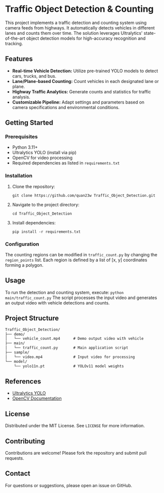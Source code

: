 # Traffic Object Detection & Counting

This project implements a traffic detection and counting system using camera feeds from highways. It automatically detects vehicles in different lanes and counts them over time. The solution leverages Ultralytics' state-of-the-art object detection models for high-accuracy recognition and tracking.

## Features

- **Real-time Vehicle Detection:** Utilize pre-trained YOLO models to detect cars, trucks, and bus.
- **Lane/Plane-based Counting:** Count vehicles in each designated lane or plane.
- **Highway Traffic Analytics:** Generate counts and statistics for traffic analysis.
- **Customizable Pipeline:** Adapt settings and parameters based on camera specifications and environmental conditions.

## Getting Started

### Prerequisites

- Python 3.11+
- Ultralytics YOLO (install via pip)
- OpenCV for video processing
- Required dependencies as listed in `requirements.txt`

### Installation

1. Clone the repository:
    ```
    git clone https://github.com/quan23w Traffic_Object_Detection.git
    ```
2. Navigate to the project directory:
    ```
    cd Traffic_Object_Detection
    ```
3. Install dependencies:
    ```
    pip install -r requirements.txt
    ```

### Configuration

The counting regions can be modified in ```traffic_count.py``` by changing the ```region_points``` list. Each region is defined by a list of [x, y] coordinates forming a polygon.

## Usage

To run the detection and counting system, execute:
    ```
    python main/traffic_count.py
    ```
The script processes the input video and generates an output video with vehicle detections and counts.



## Project Structure

```markdown
Traffic_Object_Detection/
├── demo/
│   └── vehicle_count.mp4      # Demo output video with vehicle 
├── main/
│   └── traffic_count.py       # Main application script
├── sample/
│   └── video.mp4              # Input video for processing
└── model/
    └── yolo11n.pt             # YOLOv11 model weights
```

## References

- [Ultralytics YOLO](https://github.com/ultralytics/yolov5)
- [OpenCV Documentation](https://docs.opencv.org/)

## License

Distributed under the MIT License. See `LICENSE` for more information.

## Contributing

Contributions are welcome! Please fork the repository and submit pull requests.

## Contact

For questions or suggestions, please open an issue on GitHub.

